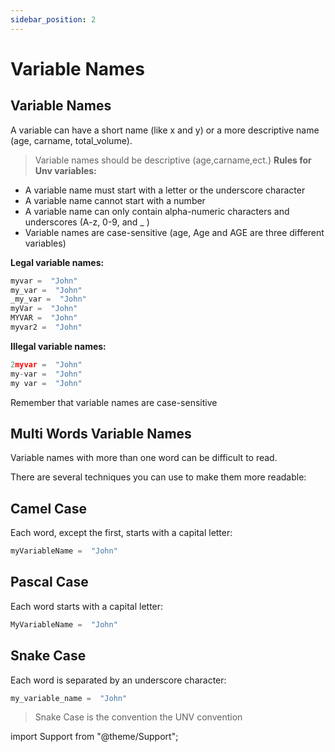 ```yaml
---
sidebar_position: 2
---
```


# Variable Names

## Variable Names

A variable can have a short name (like x and y) or a more descriptive name (age, carname, total_volume).

> Variable names should be descriptive (age,carname,ect.)
> **Rules for Unv variables:**

- A variable name must start with a letter or the underscore character
- A variable name cannot start with a number
- A variable name can only contain alpha-numeric characters and underscores (A-z, 0-9, and \_ )
- Variable names are case-sensitive (age, Age and AGE are three different variables)

**Legal variable names:**

```py
myvar =  "John"
my_var =  "John"
_my_var =  "John"
myVar =  "John"
MYVAR =  "John"
myvar2 =  "John"
```

**Illegal variable names:**

```py
2myvar =  "John"
my-var =  "John"
my var =  "John"
```

Remember that variable names are case-sensitive

## Multi Words Variable Names

Variable names with more than one word can be difficult to read.

There are several techniques you can use to make them more readable:

## Camel Case

Each word, except the first, starts with a capital letter:

```py
myVariableName =  "John"
```

## Pascal Case

Each word starts with a capital letter:

```py
MyVariableName =  "John"
```

## Snake Case

Each word is separated by an underscore character:

```py
my_variable_name =  "John"
```

> Snake Case is the convention the UNV convention

import Support from "@theme/Support";

<Support py js/>
